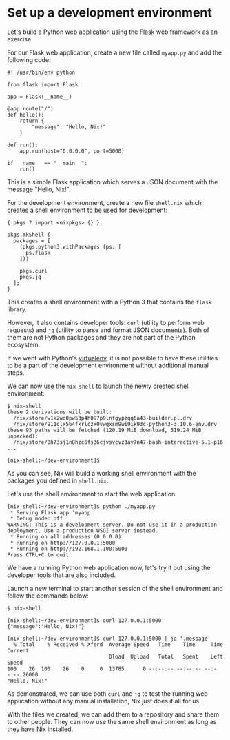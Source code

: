 # Set up a development environment

Let's build a Python web application using the Flask web framework as an exercise.

For our Flask web application, create a new file called `myapp.py` and add the following code:

```{code-block} python myapp.py
#! /usr/bin/env python

from flask import Flask

app = Flask(__name__)

@app.route("/")
def hello():
    return {
        "message": "Hello, Nix!"
    }

def run():
    app.run(host="0.0.0.0", port=5000)

if __name__ == "__main__":
    run()
```

This is a simple Flask application which serves a JSON document with the message
"Hello, Nix!".

For the development environment, create a new file `shell.nix` which creates a
shell environment to be used for development: 

```{code-block} nix shell.nix
{ pkgs ? import <nixpkgs> {} }:

pkgs.mkShell {
  packages = [
    (pkgs.python3.withPackages (ps: [
      ps.flask
    ]))

    pkgs.curl
    pkgs.jq
  ];
}
```

This creates a shell environment with a Python 3 that contains the `flask`
library.

However, it also contains developer tools: `curl` (utility to perform web
requests) and `jq` (utility to parse and format JSON documents). Both of them
are not Python packages and they are not part of the Python ecosystem.

If we went with Python's [virtualenv], it is not possible to have these
utilities to be a part of the development environment without additional manual
steps.

We can now use the `nix-shell` to launch the newly created shell environment:

```shell-session
$ nix-shell
these 2 derivations will be built:
  /nix/store/w1k2wq0pw53p4h097p9lnfgypzqq6a43-builder.pl.drv
  /nix/store/911clx564fkrlczx0vwqxsm9wi9ik93c-python3-3.10.6-env.drv
these 93 paths will be fetched (120.19 MiB download, 519.24 MiB unpacked):
  /nix/store/0h73sj1n8hzc6fs36cjvsvcvz3av7n47-bash-interactive-5.1-p16
...

[nix-shell:~/dev-environment]$ 
```

As you can see, Nix will build a working shell environment with the packages you
defined in `shell.nix`.

Let's use the shell environment to start the web application:

```shell-session
[nix-shell:~/dev-environment]$ python ./myapp.py
 * Serving Flask app 'myapp'
 * Debug mode: off
WARNING: This is a development server. Do not use it in a production deployment. Use a production WSGI server instead.
 * Running on all addresses (0.0.0.0)
 * Running on http://127.0.0.1:5000
 * Running on http://192.168.1.100:5000
Press CTRL+C to quit
```

We have a running Python web application now, let's try it out using the
developer tools that are also included.

Launch a new terminal to start another session of the shell environment and
follow the commands below:

```shell-session
$ nix-shell

[nix-shell:~/dev-environment]$ curl 127.0.0.1:5000
{"message":"Hello, Nix!"}

[nix-shell:~/dev-environment]$ curl 127.0.0.1:5000 | jq '.message'
  % Total    % Received % Xferd  Average Speed   Time    Time     Time  Current
                                 Dload  Upload   Total   Spent    Left  Speed
100    26  100    26    0     0  13785      0 --:--:-- --:--:-- --:--:-- 26000
"Hello, Nix!"
```

As demonstrated, we can use both `curl` and `jq` to test the running web
application without any manual installation, Nix just does it all for us.

With the files we created, we can add them to a repository and share them to
other people. They can now use the same shell environment as long as they have
Nix installed.

[virtualenv]: https://virtualenv.pypa.io/en/latest/
